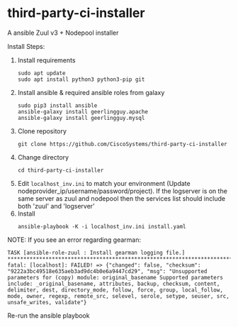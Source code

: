 # third-party-ci-installer
A ansible Zuul v3 + Nodepool installer

Install Steps:
1. Install requirements
   ```
   sudo apt update
   sudo apt install python3 python3-pip git
   ```
2. Install ansible & required ansible roles from galaxy
   ```
   sudo pip3 install ansible
   ansible-galaxy install geerlingguy.apache
   ansible-galaxy install geerlingguy.mysql
   ```
3. Clone repository
   ```
   git clone https://github.com/CiscoSystems/third-party-ci-installer
   ```
4. Change directory
   ```
   cd third-party-ci-installer
   ```
5. Edit ```localhost_inv.ini``` to match your environment (Update nodeprovider_ip/username/password/project). If the logserver is on the same server as zuul and nodepool then the services list should include both 'zuul' and 'logserver'
6. Install
   ```
   ansible-playbook -K -i localhost_inv.ini install.yaml
   ```


NOTE:
If you see an error regarding gearman:
```
TASK [ansible-role-zuul : Install gearman logging file.] ***********************************************************************************************************************************************************************************
fatal: [localhost]: FAILED! => {"changed": false, "checksum": "9222a3bc49518e635aeb3ad9dc4b0e6a9447cd29", "msg": "Unsupported parameters for (copy) module: original_basename Supported parameters include: _original_basename, attributes, backup, checksum, content, delimiter, dest, directory_mode, follow, force, group, local_follow, mode, owner, regexp, remote_src, selevel, serole, setype, seuser, src, unsafe_writes, validate"}  
```
Re-run the ansible playbook
